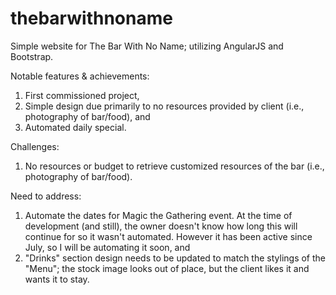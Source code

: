 # thebarwithnoname
Simple website for The Bar With No Name; utilizing AngularJS and Bootstrap.

Notable features & achievements:
  1. First commissioned project,
  2. Simple design due primarily to no resources provided by client (i.e., photography of bar/food), and
  3. Automated daily special.
  
Challenges:
  1. No resources or budget to retrieve customized resources of the bar (i.e., photography of bar/food).
  
Need to address:
  1. Automate the dates for Magic the Gathering event. At the time of development (and still), the owner doesn't know how long this will continue for so it wasn't automated. However it has been active since July, so I will be automating it soon, and
  2. "Drinks" section design needs to be updated to match the stylings of the "Menu"; the stock image looks out of place, but the client likes it and wants it to stay.
